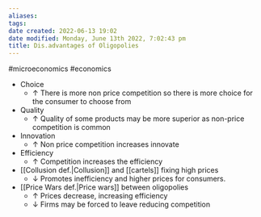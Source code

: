 ```yaml
---
aliases: 
tags: 
date created: 2022-06-13 19:02
date modified: Monday, June 13th 2022, 7:02:43 pm
title: Dis.advantages of Oligopolies
---
```


#microeconomics #economics

- Choice
	- ↑ There is more non price competition so there is more choice for the consumer to choose from
- Quality
	- ↑ Quality of some products may be more superior as non-price competition is common
- Innovation
	- ↑ Non price competition increases innovate
- Efficiency
	- ↑ Competition increases the efficiency
- [[Collusion def.|Collusion]] and [[cartels]] fixing high prices
	- ↓ Promotes inefficiency and higher prices for consumers.
- [[Price Wars def.|Price wars]] between oligopolies
	- ↑ Prices decrease, increasing efficiency
	- ↓ Firms may be forced to leave reducing competition
	  
	  
	  